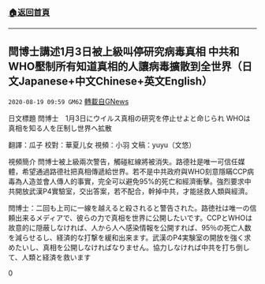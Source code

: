 ###  [:house:返回首頁](https://github.com/ourhimalayas/txt)
---

## 閆博士講述1月3日被上級叫停研究病毒真相 中共和WHO壓制所有知道真相的人讓病毒擴散到全世界（日文Japanese+中文Chinese+英文English）
`2020-08-19 09:59 GM62` [轉載自GNews](https://gnews.org/zh-hant/302721/)

日文標題 閆博士　1月3日にウイルス真相の研究を停止せよと命じられ WHOは真相を知る人を圧制し世界へ拡散

翻譯：瓜子 校對：華夏儿女 視頻：小羽 文稿：yuyu（文悠）

視頻簡介
閆博士被上級兩次警告，觸碰紅線將被消失。路德社是唯一可信任媒體，希望通過路德社把真相傳遞給世界。若不是中共政府與WHO刻意隱瞞CCP病毒為人造並會人傳人的事實，完全可以避免95%的死亡和經濟衝擊。強烈要求中共開放武漢P4實驗室，交出答案，若不配合，幹掉中共，才能拯救人類與經濟。

閆博士：二回も上司に一線を越えると殺されると警告された。路徳社は唯一の信頼出来るメディアで、彼らの力で真相を世界に公開したいです。CCPとWHOは故意的に隠蔽しなければ、人から人へ感染情報を公開すれば、95％の死亡人数を減らせるし、経済的な打撃を緩和出来ます。武漢のP4実験室の開放を強く求めたいし、真相を公開しなければなりません。協力しなければ中共を打ち倒して、人類と経済を救います

0
